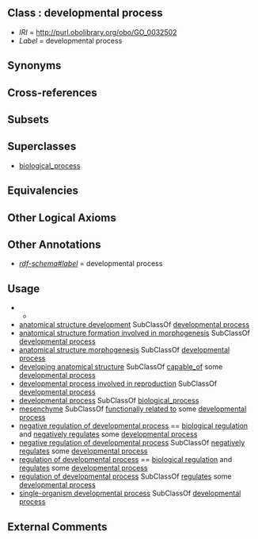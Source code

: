 
## Class : developmental process

 * *IRI* = http://purl.obolibrary.org/obo/GO_0032502
 * *Label* = developmental process

## Synonyms


## Cross-references


## Subsets


## Superclasses

 * [biological_process](../../GO/50/GO_0008150.md)

## Equivalencies


## Other Logical Axioms


## Other Annotations

 * *[rdf-schema#label](../../el/rdf-schema#label.md)* = developmental process

## Usage

 * -
 * [anatomical structure development](../../GO/56/GO_0048856.md) SubClassOf [developmental process](../../GO/02/GO_0032502.md)
 * [anatomical structure formation involved in morphogenesis](../../GO/46/GO_0048646.md) SubClassOf [developmental process](../../GO/02/GO_0032502.md)
 * [anatomical structure morphogenesis](../../GO/53/GO_0009653.md) SubClassOf [developmental process](../../GO/02/GO_0032502.md)
 * [developing anatomical structure](../../UBERON/23/UBERON_0005423.md) SubClassOf [capable_of](../../RO/15/RO_0002215.md) some [developmental process](../../GO/02/GO_0032502.md)
 * [developmental process involved in reproduction](../../GO/06/GO_0003006.md) SubClassOf [developmental process](../../GO/02/GO_0032502.md)
 * [developmental process](../../GO/02/GO_0032502.md) SubClassOf [biological_process](../../GO/50/GO_0008150.md)
 * [mesenchyme](../../UBERON/04/UBERON_0003104.md) SubClassOf [functionally related to](../../RO/28/RO_0002328.md) some [developmental process](../../GO/02/GO_0032502.md)
 * [negative regulation of developmental process](../../GO/93/GO_0051093.md) == [biological regulation](../../GO/07/GO_0065007.md) and [negatively regulates](../../RO/12/RO_0002212.md) some [developmental process](../../GO/02/GO_0032502.md)
 * [negative regulation of developmental process](../../GO/93/GO_0051093.md) SubClassOf [negatively regulates](../../RO/12/RO_0002212.md) some [developmental process](../../GO/02/GO_0032502.md)
 * [regulation of developmental process](../../GO/93/GO_0050793.md) == [biological regulation](../../GO/07/GO_0065007.md) and [regulates](../../RO/11/RO_0002211.md) some [developmental process](../../GO/02/GO_0032502.md)
 * [regulation of developmental process](../../GO/93/GO_0050793.md) SubClassOf [regulates](../../RO/11/RO_0002211.md) some [developmental process](../../GO/02/GO_0032502.md)
 * [single-organism developmental process](../../GO/67/GO_0044767.md) SubClassOf [developmental process](../../GO/02/GO_0032502.md)

## External Comments

